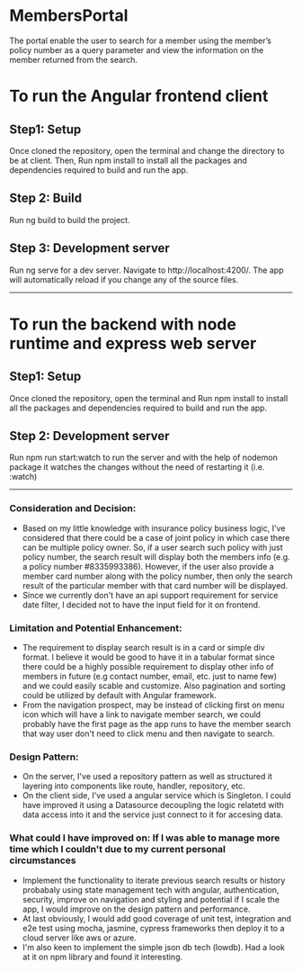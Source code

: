 # MembersPortal
The portal enable the user to search for a member using the member’s policy number as a query parameter and view the information on the member returned from the search.

# To run the Angular frontend client
 
## Step1: Setup
Once cloned the repository, open the terminal and change the directory to be at client. Then, Run npm install to install all the packages and dependencies required to build and run the app.

## Step 2: Build
Run ng build to build the project.

## Step 3: Development server
Run ng serve for a dev server. Navigate to http://localhost:4200/. The app will automatically reload if you change any of the source files.

--------------------------------------------------------------------------------------------------------------------------------------------------------

# To run the backend with node runtime and express web server

## Step1: Setup
Once cloned the repository, open the terminal and  Run npm install to install all the packages and dependencies required to build and run the app.

## Step 2: Development server
Run npm run start:watch to run the server and with the help of nodemon package it watches the changes without the need of restarting it (i.e. :watch)


-----------------------------------------------------------------------------------------------------------------------------------------------------------


### Consideration and Decision: 
 - Based on my little knowledge with insurance policy business logic, I've considered that there could be a case of joint policy in which case there can be multiple policy owner. So, if a user search such policy with just policy number, the search result will display both the members info (e.g. a policy number #8335993386). However, if the user also provide a member card number along with the policy number, then only the search result of the particular member with that card number will be displayed.
 - Since we currently don't have an api support requirement for service date filter, I decided not to have the input field for it on frontend.

 ### Limitation and Potential Enhancement:
  - The requirement to display search result is in a card or simple div format. I believe it would be good to have it in a tabular format since there could be a highly possible requirement to display other info of members in future (e.g contact number, email, etc. just to name few) and we could easily scable and customize. Also pagination and sorting could be utilized by default with Angular framework.
  - From the navigation prospect, may be instead of clicking first on menu icon which will have a link to navigate member search, we could probably have the first page as the app runs to have the member search that way user don't need to click menu and then navigate to search. 

  ### Design Pattern:
 - On the server, I've used a repository pattern as well as structured it layering into components like route, handler, repository, etc.
 - On the client side, I've used a angular service which is Singleton. I could have improved it using a Datasource decoupling the logic relatetd with data access into it and the service just connect to it for accesing data.

  ### What could I have improved on: If I was able to manage more time which I couldn't due to my current personal circumstances
 - Implement the functionality to iterate previous search results or history probabaly using state management tech with angular, authentication, security, improve on navigation and styling and potential if I scale the app, I would improve on the design pattern and performance.
 - At last obviously, I would add good coverage of unit test, integration and e2e test using mocha, jasmine, cypress frameworks then deploy it to a cloud server like aws or azure.
 - I'm also keen to implement the simple json db tech (lowdb). Had a look at it on npm library and found it interesting.
 
